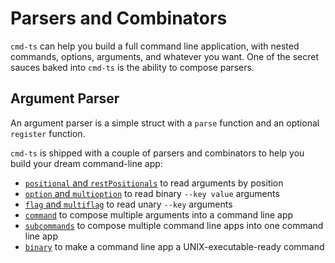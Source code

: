 # Parsers and Combinators

`cmd-ts` can help you build a full command line application, with nested commands, options, arguments, and whatever you want. One of the secret sauces baked into `cmd-ts` is the ability to compose parsers.

## Argument Parser

An argument parser is a simple struct with a `parse` function and an optional `register` function.

`cmd-ts` is shipped with a couple of parsers and combinators to help you build your dream command-line app:

- [`positional` and `restPositionals`](./parsers/positionals.md) to read arguments by position
- [`option` and `multioption`](./parsers/options.md) to read binary `--key value` arguments
- [`flag` and `multiflag`](./parsers/flags.md) to read unary `--key` arguments
- [`command`](./parsers/command.md) to compose multiple arguments into a command line app
- [`subcommands`](./parsers/subcommands.md) to compose multiple command line apps into one command line app
- [`binary`](./parsers/binary.md) to make a command line app a UNIX-executable-ready command
